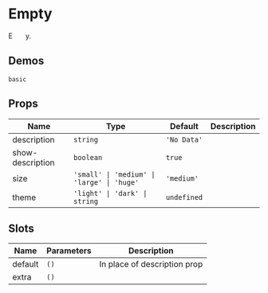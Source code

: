# Empty
E<span style="opacity: 0;">mpt</span>y.
## Demos
```demo
basic
```
## Props
|Name|Type|Default|Description|
|-|-|-|-|
|description|`string`|`'No Data'`||
|show-description|`boolean`|`true`||
|size|`'small' \| 'medium' \| 'large' \| 'huge'`|`'medium'`||
|theme|`'light' \| 'dark' \| string`|`undefined`||

## Slots
|Name|Parameters|Description|
|-|-|-|
|default|`()`|In place of description prop|
|extra|`()`||